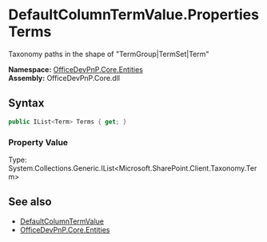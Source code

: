 # DefaultColumnTermValue.Properties Terms
 Taxonomy paths in the shape of "TermGroup|TermSet|Term"   

**Namespace:** [OfficeDevPnP.Core.Entities](OfficeDevPnP.Core.Entities.md)  
**Assembly:** OfficeDevPnP.Core.dll  
## Syntax
```C#
public IList<Term> Terms { get; }
```

### Property Value
Type: System.Collections.Generic.IList<Microsoft.SharePoint.Client.Taxonomy.Term>  

## See also
- [DefaultColumnTermValue](OfficeDevPnP.Core.Entities.DefaultColumnTermValue.md) 
- [OfficeDevPnP.Core.Entities](OfficeDevPnP.Core.Entities.md) 
